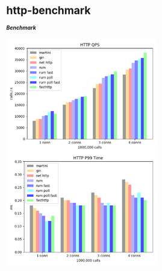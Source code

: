 # http-benchmark

##### Benchmark

<img src="https://raw.githubusercontent.com/hslam/http-benchmark/master/http-qps.png" width = "400" height = "300" alt="qps" align=center><img src="https://raw.githubusercontent.com/hslam/http-benchmark/master/http-p99.png" width = "400" height = "300" alt="p99" align=center>
